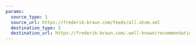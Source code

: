```yaml
---
params:
  source_type: 1
  source_url: https://frederik-braun.com/feeds/all.atom.xml
  destination_type: 3
  destination_url: https://frederik-braun.com/.well-known/recommendations.opml
---
```

